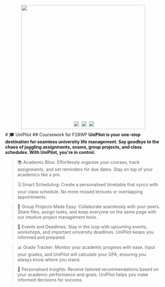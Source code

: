<p align="center">
    <img src="https://github.com/JakeCallcut/UniPilot/blob/main/UniPilot/images/loginSS.png" width=400 style="margin-bottom:-25px"><br>
    <img src="https://img.shields.io/badge/Scripting-JavaScript-yellow"  style="margin-right: 5px">
    <img src="https://img.shields.io/badge/Language-HTML5-orange" style="margin-right: 5px">
    <img src="https://img.shields.io/badge/Styling-CSS-blue"  style="margin-right:-5px"><br>
</p>
# 🎓 UniPilot
## Coursework for F28WP
<strong>UniPilot is your one-stop destination for seamless university life management. Say goodbye to the chaos of juggling assignments, exams, group projects, and class schedules. With UniPilot, you're in control.</strong>

> 📚 Academic Bliss: Effortlessly organise your courses, track assignments, and set reminders for due dates. Stay on top of your academics like a pro.

> 🗓️ Smart Scheduling: Create a personalised timetable that syncs with your class schedule. No more missed lectures or overlapping appointments.

> 📝 Group Projects Made Easy: Collaborate seamlessly with your peers. Share files, assign tasks, and keep everyone on the same page with our intuitive project management tools.

> 📅 Events and Deadlines: Stay in the loop with upcoming events, workshops, and important university deadlines. UniPilot keeps you informed and prepared.

> 📊 Grade Tracker: Monitor your academic progress with ease. Input your grades, and UniPilot will calculate your GPA, ensuring you always know where you stand.

> 🌟 Personalised Insights: Receive tailored recommendations based on your academic performance and goals. UniPilot helps you make informed decisions for success.
